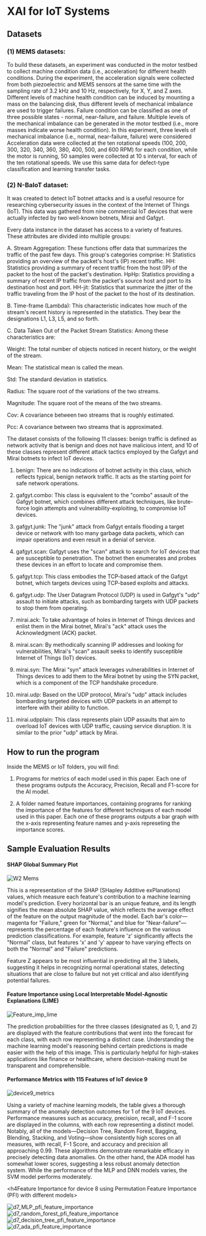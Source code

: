 <h1>XAI for IoT Systems</h1>

<h2>Datasets</h2>

<h3>(1)  MEMS datasets:</h3>
To build these datasets, an experiment was conducted in the motor testbed to collect machine condition data (i.e., acceleration) for different health conditions. During the experiment, the acceleration signals were collected from both piezoelectric and MEMS sensors at the same time with the sampling rate of 3.2 kHz and 10 Hz, respectively, for X, Y, and Z axes. Different levels of machine health condition can be induced by mounting a mass on the balancing disk, thus different levels of mechanical imbalance are used to trigger failures. Failure condition can be classified as one of three possible states - normal, near-failure, and failure.
Multiple levels of the mechanical imbalance can be generated in the motor testbed (i.e., more masses indicate worse health condition). In this experiment, three levels of mechanical imbalance (i.e., normal, near-failure, failure) were considered
Acceleration data were collected at the ten rotational speeds (100, 200, 300, 320, 340, 360, 380, 400, 500, and 600 RPM) for each condition, while the motor is running, 50 samples were collected at 10 s interval, for each of the ten rotational speeds. We use this same data for defect-type classification and learning transfer tasks.

<h3>(2) N-BaIoT dataset:</h3>
It was created to detect IoT botnet attacks and is a useful resource for researching cybersecurity issues in the context of the Internet of Things (IoT).
This data was gathered from nine commercial IoT devices that were actually infected by two well-known botnets, Mirai and Gafgyt.

Every data instance in the dataset has access to a variety of features. These attributes are divided into multiple groups:

A. Stream Aggregation: These functions offer data that summarizes the traffic of the past few days. This group's categories comprise:
H: Statistics providing an overview of the packet's host's (IP) recent traffic.
HH: Statistics providing a summary of recent traffic from the host (IP) of the packet to the host of the packet's destination.
HpHp: Statistics providing a summary of recent IP traffic from the packet's source host and port to its destination host and port.
HH-jit: Statistics that summarize the jitter of the traffic traveling from the IP host of the packet to the host of its destination.

B. Time-frame (Lambda): This characteristic indicates how much of the stream's recent history is represented in the statistics. They bear the designations L1, L3, L5, and so forth.

C. Data Taken Out of the Packet Stream Statistics: Among these characteristics are:

Weight: The total number of objects noticed in recent history, or the weight of the stream.

Mean: The statistical mean is called the mean.

Std: The standard deviation in statistics.

Radius: The square root of the variations of the two streams.

Magnitude: The square root of the means of the two streams.

Cov: A covariance between two streams that is roughly estimated.

Pcc: A covariance between two streams that is approximated.

The dataset consists of the following 11 classes: benign traffic is defined as network activity that is benign and does not have malicious intent, and 10 of these classes represent different attack tactics employed by the Gafgyt and Mirai botnets to infect IoT devices. 

1. benign: There are no indications of botnet activity in this class, which reflects typical, benign network traffic. It acts as the starting point for safe network operations.

2. gafgyt.combo: This class is equivalent to the "combo" assault of the Gafgyt botnet, which combines different attack techniques, like brute-force login attempts and vulnerability-exploiting, to compromise IoT devices.

3. gafgyt.junk: The "junk" attack from Gafgyt entails flooding a target device or network with too many garbage data packets, which can impair operations and even result in a denial of service.

4. gafgyt.scan: Gafgyt uses the "scan" attack to search for IoT devices that are susceptible to penetration. The botnet then enumerates and probes these devices in an effort to locate and compromise them.

5. gafgyt.tcp: This class embodies the TCP-based attack of the Gafgyt botnet, which targets devices using TCP-based exploits and attacks.

6. gafgyt.udp: The User Datagram Protocol (UDP) is used in Gafgyt's "udp" assault to initiate attacks, such as bombarding targets with UDP packets to stop them from operating.

7. mirai.ack: To take advantage of holes in Internet of Things devices and enlist them in the Mirai botnet, Mirai's "ack" attack uses the Acknowledgment (ACK) packet.

8. mirai.scan: By methodically scanning IP addresses and looking for vulnerabilities, Mirai's "scan" assault seeks to identify susceptible Internet of Things (IoT) devices.

9. mirai.syn: The Mirai "syn" attack leverages vulnerabilities in Internet of Things devices to add them to the Mirai botnet by using the SYN packet, which is a component of the TCP handshake procedure.

10. mirai.udp: Based on the UDP protocol, Mirai's "udp" attack includes bombarding targeted devices with UDP packets in an attempt to interfere with their ability to function.

11. mirai.udpplain: This class represents plain UDP assaults that aim to overload IoT devices with UDP traffic, causing service disruption. It is similar to the prior "udp" attack by Mirai.


<h2>How to run the program</h2>

Inside the MEMS or IoT folders, you will find:

1. Programs for metrics of each model used in this paper. Each one of these programs outputs the Accuracy, Precision, Recall and F1-score for the AI model.

2. A folder named feature importances, containing programs for ranking the importance of the features for different techniques of each model used in this paper. Each one of these programs outputs a bar graph with the x-axis representing feature names and y-axis represeting the importance scores.

<h2>Sample Evaluation Results</h2>

<h4>SHAP Global Summary Plot</h4>

![W2 Mems](https://github.com/agummadi1/XAI_for_IoT_Systems/assets/154301345/536a8f0d-694e-4c52-8300-708821adba74)

This is a representation of the SHAP (SHapley Additive exPlanations) values, which measure each feature's contribution to a machine learning model's prediction. Every horizontal bar is an unique feature, and its length signifies the mean absolute SHAP value, which reflects the average effect of the feature on the output magnitude of the model. Each bar's color—magenta for "Failure," green for "Normal," and blue for "Near-failure"—represents the percentage of each feature's influence on the various prediction classifications. For example, feature 'z' significantly affects the "Normal" class, but features 'x' and 'y' appear to have varying effects on both the "Normal" and "Failure" predictions. 

Feature Z appears to be most influential in predicting all the 3 labels, suggesting it helps in recognizing normal operational states, detecting situations that are close to failure but not yet critical and also identifying potential failures.

<h4>Feature Importance using Local Interpretable Model-Agnostic Explanations (LIME)</h4>

![Feature_imp_lime](https://github.com/agummadi1/XAI_for_IoT_Systems/assets/154301345/a4568cb1-4f3b-46bc-9e86-7093d2e65dc2)

The prediction probabilities for the three classes (designated as 0, 1, and 2) are displayed with the feature contributions that went into the forecast for each class, with each row representing a distinct case.
Understanding the machine learning model's reasoning behind certain predictions is made easier with the help of this image. This is particularly helpful for high-stakes applications like finance or healthcare, where decision-making must be transparent and comprehensible.

<h4>Performance Metrics with 115 Features of IoT device 9</h4>

![device9_metrics](https://github.com/agummadi1/XAI_for_IoT_Systems/assets/154301345/00bed78a-6732-46d0-80b7-f24aeb75c0b2)

Using a variety of machine learning models, the table gives a thorough summary of the anomaly detection outcomes for 1 of the 9 IoT devices. Performance measures such as accuracy, precision, recall, and F-1 score are displayed in the columns, with each row representing a distinct model. Notably, all of the models—Decision Tree, Random Forest, Bagging, Blending, Stacking, and Voting—show consistently high scores on all measures, with recall, F-1 Score, and accuracy and precision all approaching 0.99. These algorithms demonstrate remarkable efficacy in precisely detecting data anomalies. On the other hand, the ADA model has somewhat lower scores, suggesting a less robust anomaly detection system. While the performance of the MLP and DNN models varies, the SVM model performs moderately. 

<h4Feature Importance for device 8 using Permutation Feature Importance (PFI) with different models></h4>

![d7_MLP_pfi_feature_importance](https://github.com/agummadi1/XAI_for_IoT_Systems/assets/154301345/6415d163-3022-459b-9b6d-789a0f63e241)
![d7_random_forest_pfi_feature_importance](https://github.com/agummadi1/XAI_for_IoT_Systems/assets/154301345/e31720d9-ea80-4f13-9994-9b892b82c98a)
![d7_decision_tree_pfi_feature_importance](https://github.com/agummadi1/XAI_for_IoT_Systems/assets/154301345/df21c465-16ff-433f-a2c9-50587aa4ce45)
![d7_ada_pfi_feature_importance](https://github.com/agummadi1/XAI_for_IoT_Systems/assets/154301345/63c2f758-0aa3-4b1a-9bd1-536123f9fc82)



